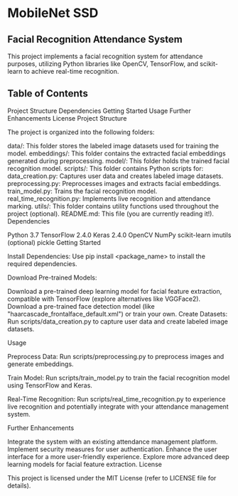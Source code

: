 # MobileNet SSD

## Facial Recognition Attendance System

This project implements a facial recognition system for attendance purposes, utilizing Python libraries like OpenCV, TensorFlow, and scikit-learn to achieve real-time recognition.

## Table of Contents

Project Structure
Dependencies
Getting Started
Usage
Further Enhancements
License
Project Structure

The project is organized into the following folders:

data/: This folder stores the labeled image datasets used for training the model.
embeddings/: This folder contains the extracted facial embeddings generated during preprocessing.
model/: This folder holds the trained facial recognition model.
scripts/: This folder contains Python scripts for:
data_creation.py: Captures user data and creates labeled image datasets.
preprocessing.py: Preprocesses images and extracts facial embeddings.
train_model.py: Trains the facial recognition model.
real_time_recognition.py: Implements live recognition and attendance marking.
utils/: This folder contains utility functions used throughout the project (optional).
README.md: This file (you are currently reading it!).
Dependencies

Python 3.7
TensorFlow 2.4.0
Keras 2.4.0
OpenCV
NumPy
scikit-learn
imutils (optional)
pickle
Getting Started

Install Dependencies: Use pip install <package_name> to install the required dependencies.

Download Pre-trained Models:

Download a pre-trained deep learning model for facial feature extraction, compatible with TensorFlow (explore alternatives like VGGFace2).
Download a pre-trained face detection model (like "haarcascade_frontalface_default.xml") or train your own.
Create Datasets: Run scripts/data_creation.py to capture user data and create labeled image datasets.

Usage

Preprocess Data: Run scripts/preprocessing.py to preprocess images and generate embeddings.

Train Model: Run scripts/train_model.py to train the facial recognition model using TensorFlow and Keras.

Real-Time Recognition: Run scripts/real_time_recognition.py to experience live recognition and potentially integrate with your attendance management system.

Further Enhancements

Integrate the system with an existing attendance management platform.
Implement security measures for user authentication.
Enhance the user interface for a more user-friendly experience.
Explore more advanced deep learning models for facial feature extraction.
License

This project is licensed under the MIT License (refer to LICENSE file for details).
